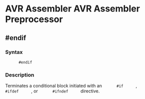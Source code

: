 AVR Assembler AVR Assembler Preprocessor
========================================

\#endif
-------

### <a href="" id="N10B22"></a> Syntax

`       #endif      `

### <a href="" id="N10B29"></a> Description

Terminates a conditional block initiated with an `       #if      ` , `       #ifdef      ` , or `       #ifndef      ` directive.
